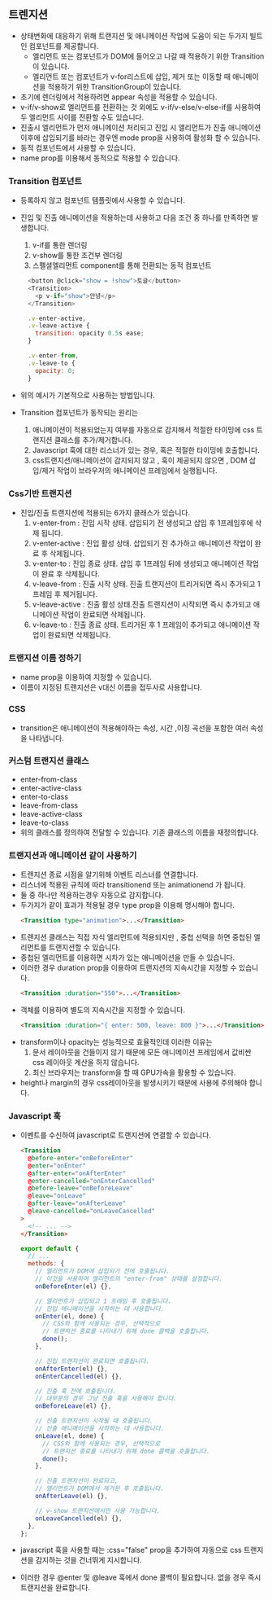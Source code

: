 ## 트렌지션

- 상태변화에 대응하기 위해 트랜지션 및 애니메이션 작업에 도움이 되는 두가지 빌트인 컴포넌트를 제공합니다.
  - 엘리먼트 또는 컴포넌트가 DOM에 들어오고 나갈 때 적용하기 위한 Transition이 있습니다.
  - 엘리먼트 또는 컴포넌트가 v-for리스트에 삽입, 제거 또는 이동할 때 애니메이션을 적용하기 위한 TransitionGroup이 있습니다.
- 초기에 렌더링에서 적용하려면 appear 속성을 적용할 수 있습니다.
- v-if/v-show로 엘리먼트를 전환하는 것 외에도 v-if/v-else/v-else-if를 사용하여 두 엘리먼트 사이를 전환할 수도 있습니다.
- 진출시 엘리먼트가 먼저 애니메이션 처리되고 진입 시 앨리먼트가 진출 애니메이션 이후에 삽입되기를 바라는 경우엔 mode prop을 사용하여 활성화 할 수 있습니다.
- 동적 컴포넌트에서 사용할 수 있습니다.
- name prop를 이용해서 동적으로 적용할 수 있습니다.

### Transition 컴포넌트

- 등록하지 않고 컴포넌트 템플릿에서 사용할 수 있습니다.
- 진입 및 진출 애니메이션을 적용하는데 사용하고 다음 조건 중 하나를 만족하면 발생합니다.

  1. v-if를 통한 렌더링
  2. v-show를 통한 조건부 렌더링
  3. 스펠셜엘리먼트 component를 통해 전환되는 동적 컴포넌트

  ```js
    <button @click="show = !show">토글</button>
    <Transition>
      <p v-if="show">안녕</p>
    </Transition>
  ```

  ```js
    .v-enter-active,
    .v-leave-active {
      transition: opacity 0.5s ease;
    }

    .v-enter-from,
    .v-leave-to {
      opacity: 0;
    }
  ```

- 위의 예시가 기본적으로 사용하는 방법입니다.
- Transition 컴포넌트가 동작되는 원리는
  1. 애니메이션이 적용되었는지 여부를 자동으로 감지해서 적절한 타이밍에 css 트랜지션 클래스를 추가/제거합니다.
  2. Javascript 훅에 대한 리스너가 있는 경우, 혹은 적절한 타이밍에 호출합니다.
  3. css트랜지션/애니메이션이 감지되지 않고 , 훅이 제공되지 않으면 , DOM 삽입/제거 작업이 브라우저의 애니메이션 프레임에서 실행됩니다.

### Css기반 트랜지션

- 진입/진출 트랜지션에 적용되는 6가지 클래스가 있습니다.
  1. v-enter-from : 진입 시작 상태. 삽입되기 전 생성되고 삽입 후 1프레임후에 삭제 됩니다.
  2. v-enter-active : 진입 활성 상태. 삽입되기 전 추가하고 애니메이션 작업이 완료 후 삭제됩니다.
  3. v-enter-to : 진입 종료 상태. 삽입 후 1프레임 뒤에 생성되고 애니메이션 작업이 완료 후 삭제됩니다.
  4. v-leave-from : 진출 시작 상태. 진출 트랜지션이 트리거되면 즉시 추가되고 1 프레임 후 제거됩니다.
  5. v-leave-active : 진출 활성 상태.진출 트랜지션이 시작되면 즉시 추가되고 애니메이션 작업이 완료되면 삭제됩니다.
  6. v-leave-to : 진출 종료 상태. 트리거된 후 1 프레임이 추가되고 애니메이션 작업이 완료되면 삭제됩니다.

### 트랜지션 이름 정하기

- name prop을 이용하여 지정할 수 있습니다.
- 이름이 지정된 트랜지션은 v대신 이름을 접두사로 사용합니다.

### CSS

- transition은 애니메이션이 적용해야하는 속성, 시간 ,이징 곡선을 포함한 여러 속성을 나타냅니다.

### 커스텀 트랜지션 클래스

- enter-from-class
- enter-active-class
- enter-to-class
- leave-from-class
- leave-active-class
- leave-to-class
- 위의 클래스를 정의하여 전달할 수 있습니다. 기존 클래스의 이름을 재정의합니다.

### 트랜지션과 애니메이션 같이 사용하기

- 트랜지션 종료 시점을 알기위해 이벤트 리스너를 연결합니다.
- 리스너에 적용된 규칙에 따라 transitionend 또는 animationend 가 됩니다.
- 둘 중 하나만 적용하는경우 자동으로 감지합니다.
- 두가지가 같이 효과가 적용될 경우 type prop을 이용해 명시해야 합니다.
  ```html
  <Transition type="animation">...</Transition>
  ```
- 트랜지션 클래스는 직접 자식 엘리먼트에 적용되지만 , 중첩 선택을 하면 중첩된 엘리먼트를 트랜지션할 수 있습니다.
- 중첩된 엘리먼트를 이용하면 시차가 있는 애니메이션을 만들 수 있습니다.
- 이러한 경우 duration prop을 이용하여 트랜지션의 지속시간을 지정할 수 있습니다.
  ```html
  <Transition :duration="550">...</Transition>
  ```
- 객체를 이용하여 별도의 지속시간을 지정할 수 있습니다.
  ```html
  <Transition :duration="{ enter: 500, leave: 800 }">...</Transition>
  ```
- transform이나 opacity는 성능적으로 효율적인데 이러한 이유는
  1. 문서 레이아웃을 건들이지 않기 때문에 모든 애니메이션 프레임에서 값비싼 css 레이아웃 계산을 하지 않습니다.
  2. 최신 브라우저는 transform을 할 때 GPU가속을 활용할 수 있습니다.
- height나 margin의 경우 css레이아웃을 발생시키기 때문에 사용에 주의해야 합니다.

### Javascript 훅

- 이벤트를 수신하여 javascript로 트랜지션에 연결할 수 있습니다.

  ```html
  <Transition
    @before-enter="onBeforeEnter"
    @enter="onEnter"
    @after-enter="onAfterEnter"
    @enter-cancelled="onEnterCancelled"
    @before-leave="onBeforeLeave"
    @leave="onLeave"
    @after-leave="onAfterLeave"
    @leave-cancelled="onLeaveCancelled"
  >
    <!-- ... -->
  </Transition>
  ```

  ```js
  export default {
    // ...
    methods: {
      // 엘리먼트가 DOM에 삽입되기 전에 호출됩니다.
      // 이것을 사용하여 엘리먼트의 "enter-from" 상태를 설정합니다.
      onBeforeEnter(el) {},

      // 엘리먼트가 삽입되고 1 프레임 후 호출됩니다.
      // 진입 애니메이션을 시작하는 데 사용합니다.
      onEnter(el, done) {
        // CSS와 함께 사용되는 경우, 선택적으로
        // 트랜지션 종료를 나타내기 위해 done 콜백을 호출합니다.
        done();
      },

      // 진입 트랜지션이 완료되면 호출됩니다.
      onAfterEnter(el) {},
      onEnterCancelled(el) {},

      // 진출 훅 전에 호출됩니다.
      // 대부분의 경우 그냥 진출 훅을 사용해야 합니다.
      onBeforeLeave(el) {},

      // 진출 트랜지션이 시작될 때 호출됩니다.
      // 진출 애니메이션을 시작하는 데 사용합니다.
      onLeave(el, done) {
        // CSS와 함께 사용되는 경우, 선택적으로
        // 트랜지션 종료를 나타내기 위해 done 콜백을 호출합니다.
        done();
      },

      // 진출 트랜지션이 완료되고,
      // 엘리먼트가 DOM에서 제거된 후 호출됩니다.
      onAfterLeave(el) {},

      // v-show 트랜지션에서만 사용 가능합니다.
      onLeaveCancelled(el) {},
    },
  };
  ```

- javascript 훅을 사용할 때는 :css="false" prop을 추가하여 자동으로 css 트랜지션을 감지하는 것을 건너뛰게 지시합니다.
- 이러한 경우 @enter 및 @leave 훅에서 done 콜백이 필요합니다. 없을 경우 즉시 트랜지션을 완료합니다.
